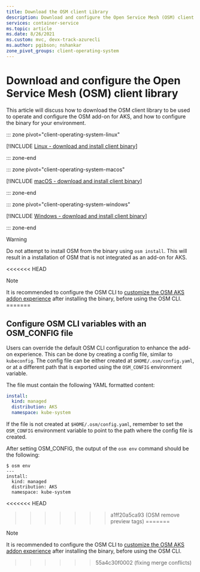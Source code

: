 ```yaml
---
title: Download the OSM client Library
description: Download and configure the Open Service Mesh (OSM) client library
services: container-service
ms.topic: article
ms.date: 8/26/2021
ms.custom: mvc, devx-track-azurecli
ms.author: pgibson; nshankar
zone_pivot_groups: client-operating-system
---
```


# Download and configure the Open Service Mesh (OSM) client library

This article will discuss how to download the OSM client library to be used to operate and configure the OSM add-on for AKS, and how to configure the binary for your environment.

::: zone pivot="client-operating-system-linux"

[!INCLUDE [Linux - download and install client binary](includes/servicemesh/osm/open-service-mesh-binary-install-linux.md)]

::: zone-end

::: zone pivot="client-operating-system-macos"

[!INCLUDE [macOS - download and install client binary](includes/servicemesh/osm/open-service-mesh-binary-install-macos.md)]

::: zone-end

::: zone pivot="client-operating-system-windows"

[!INCLUDE [Windows - download and install client binary](includes/servicemesh/osm/open-service-mesh-binary-install-windows.md)]

::: zone-end

> [!WARNING]
> Do not attempt to install OSM from the binary using `osm install`. This will result in a installation of OSM that is not integrated as an add-on for AKS.

<<<<<<< HEAD
> [!NOTE]
> It is recommended to configure the OSM CLI to [customize the OSM AKS addon experience](./open-service-mesh-customize-add-on-experience.md) after installing the binary, before using the OSM CLI.
=======
## Configure OSM CLI variables with an OSM_CONFIG file

Users can override the default OSM CLI configuration to enhance the add-on experience. This can be done by creating a config file, similar to `kubeconfig`. The config file can be either created at `$HOME/.osm/config.yaml`, or at a different path that is exported using the `OSM_CONFIG` environment variable.

The file must contain the following YAML formatted content:

```yaml
install:
  kind: managed
  distribution: AKS
  namespace: kube-system
```

If the file is not created at `$HOME/.osm/config.yaml`, remember to set the `OSM_CONFIG` environment variable to point to the path where the config file is created.

After setting OSM_CONFIG, the output of the `osm env` command should be the following:

```console
$ osm env
---
install:
  kind: managed
  distribution: AKS
  namespace: kube-system
```
<<<<<<< HEAD
>>>>>>> a1ff20a5ca93 (OSM remove preview tags)
=======

> [!NOTE]
> It is recommended to configure the OSM CLI to [customize the OSM AKS addon experience](./open-service-mesh-customize-add-on-experience.md) after installing the binary, before using the OSM CLI.
>>>>>>> 55a4c30f0002 (fixing merge conflicts)
